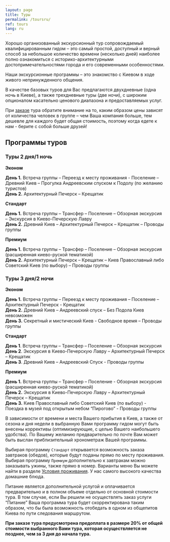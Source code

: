 ```yaml
---
layout: page
title: Туры
permalink: /toursru/
ref: tours
lang: ru
---
```


<p>Хорошо организованный экскурсионный тур сопровождаемый квалифицированным гидом – это самый простой, доступный и верный способ за небольшое количество времени (несколько дней) наиболее полно ознакомиться с историко-архитектурными достопримечательностями города и его современными особенностями.</p>

<p>Наши экскурсионные программы – это знакомство с Киевом в ходе живого непринужденного общения.</p>

<p>В качестве базовых туров для Вас предлагаются двухдневные (одна ночь в Киеве), а также трехдневные туры (две ночи), с широким опционалом касательно ценового диапазона и предоставляемых услуг.</p>

При <a href="/pricingru/">заказе</a> тура обратите внимание на то, каким образом цены зависят от количества человек в группе – чем Ваша компания больше, тем дешевле для каждого будет общая стоимость, поэтому когда едете к нам - берите с собой больше друзей!

<h2><a name="general" id="designer-templates" class="anchor" href="#designer-templates" aria-hidden="true"><span class="octicon octicon-link"></span></a>Программы туров</h2>

<h3><a name="general" id="designer-templates" class="anchor" href="#designer-templates" aria-hidden="true"><span class="octicon octicon-link"></span></a>Туры 2 дня/1 ночь</h3>

<p><b>Эконом</b></p>
<b>День 1.</b> Встреча группы – Переезд к месту проживания  - Поселение – Древний Киев – Прогулка Андреевским спуском к Подолу (по желанию туристов)
<br>
<b>День 2.</b> Архитектурный Печерск – Крещатик

<p><b>Стандарт</b></p>
<b>День 1.</b> Встреча группы – Трансфер – Поселение – Обзорная экскурсия – Экскурсия в Киево-Печерскую Лавру
<br>
<b>День 2.</b> Древний Киев – Архитектурный Печерск – Крещатик – Проводы группы

<p><b>Премиум</b></p>
<b>День 1.</b> Встреча группы – Трансфер – Поселение – Обзорная экскурсия (расширенная киево-руской тематикой)
<br>
<b>День 2.</b> Архитектурный Печерск – Крещатик – Киев Православный либо Советский Киев (по выбору) – Проводы группы

<h3><a name="general" id="designer-templates" class="anchor" href="#designer-templates" aria-hidden="true"><span class="octicon octicon-link"></span></a>Туры 3 дня/2 ночи</h3>

<p><b>Эконом</b></p>
<b>День 1.</b> Встреча группы – Переезд к месту проживания – Поселение – Архитектурный Печерск - Крещатик 
<br>
<b>День 2.</b> Древний Киев – Андреевский спуск – Без Подола Киев невозможен
<br>
<b>День 3.</b> Секретный и мистический Киев  - Свободное время – Проводы группы

<p><b>Стандарт</b></p>
<b>День 1</b>. Встреча группы – Трансфер – Поселение – Обзорная экскурсия 
<br>
<b>День 2</b>. Экскурсия в Киево-Печерскую Лавру – Архитектурный Печерск – Крещатик
<br>
<b>День 3</b>. Древний Киев – Андреевский Спуск - Проводы группы

<p><b>Премиум</b></p>
<b>День 1.</b> Встреча группы – Трансфер – Поселение - Обзорная экскурсия (расширенная киево-руской тематикой)
<br>
<b>День 2.</b> Экскурсия в Киево-Печерскую Лавру – Архитектурный Печерск – Крещатик
<br>
<b>День 3.</b> Киев Православный либо Советский Киев (по выбору) - Поездка в музей под открытым небом “Пирогово” - Проводы группы


<p>В зависимости от времени и места Вашего прибытия в Киев, а также от сезона и дня недели в выбранную Вами программу гидом могут быть внесены коррективы (оптимизирующие, с целью Вашего наибольшего удобства). По Вашему желанию предварительно по почте Вам может быть выслан приблизительный хронометраж Вашей программы.</p>

<p>Выбирая программу <code>Стандарт</code> открывается возможность заказа завтраков (обедов), которые будут поданы прямо по месту проживания. Выбирая программу <code>Премиум</code> дополнительно к завтракам можно заказывать ужины, также прямо в номер. Варианты меню Вы можете найти в разделе <a href="/galleryru/">Условия проживания</a>. У нас самого высокого качества домашние блюда.</p>

<p>Питание является дополнительной услугой и оплачивается предварительно и в полном объеме отдельно от основной стоимости тура. В том случае, если Вы решили не осуществлять заказ услуги “Питание” Ваша программа тура будет скорректирована таким образом, что бы была возможность отобедать в одном из общепитов Киева по пути следования маршрутом.</p>

<p><b>При заказе тура предусмотрена предоплата в размере 20% от общей стоимости выбранного Вами тура, которая осуществляется не позднее, чем за 3 дня до начала тура.</b></p>